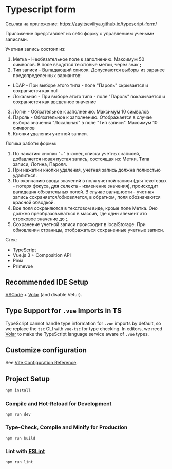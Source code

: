 # Typescript form

Ссылка на приложение: https://zayitseviliya.github.io/typescript-form/

Приложение представляет из себя форму с управлением учеными записями.

Учетная запись состоит из:

1. Метка - Необязательное поле к заполнению. Максимум 50 символов. В поле вводятся текстовые метки, через знак <strong>;</strong>
2. Тип записи - Выпадающий список.
   Допускаются выборы из заранее предопределенных вариантов:

- LDAP - При выборе этого типа - поле "Пароль" скрывается и сохраняется как null
- Локальная - При выборе этого типа - поле "Пароль" показывается и сохраняется как введенное значение

3. Логин - Обязательное к заполнению. Максимум 10 символов
4. Пароль - Обязательное к заполнению. Отображается в случае выбора значения "Локальная" в поле "Тип записи". Максимум 10 символов
5. Кнопки удаления учетной записи.

Логика работы формы:

1. По нажатию кнопки "+" в конец списка учетных записей, добавляется новая пустая запись, состоящая из: Метки, Типа записи, Логина, Пароля.
2. При нажатии кнопки удаления, учетная запись должна полностью удалиться.
3. По окончанию ввода значений в поля учетной записи (для текстовых - потеря фокуса, для селекта - изменение значения), происходит валидация обязательных полей. В случае валидности - учетная запись сохраняется/обновляется, в обратном, поля обозначаются красной обводкой.
4. Все поля сохраняются в текстовом виде, кроме поле Метка. Оно должно преобразовываться в массив, где один элемент это строковое значение до ;.
5. Сохранение учетной записи происходит в localStorage. При обновлении страницы, отображаться сохраненные учетные записи.

Стек:

- TypeScript
- Vue.js 3 + Composition API
- Pinia
- Primevue

## Recommended IDE Setup

[VSCode](https://code.visualstudio.com/) + [Volar](https://marketplace.visualstudio.com/items?itemName=Vue.volar) (and disable Vetur).

## Type Support for `.vue` Imports in TS

TypeScript cannot handle type information for `.vue` imports by default, so we replace the `tsc` CLI with `vue-tsc` for type checking. In editors, we need [Volar](https://marketplace.visualstudio.com/items?itemName=Vue.volar) to make the TypeScript language service aware of `.vue` types.

## Customize configuration

See [Vite Configuration Reference](https://vite.dev/config/).

## Project Setup

```sh
npm install
```

### Compile and Hot-Reload for Development

```sh
npm run dev
```

### Type-Check, Compile and Minify for Production

```sh
npm run build
```

### Lint with [ESLint](https://eslint.org/)

```sh
npm run lint
```
